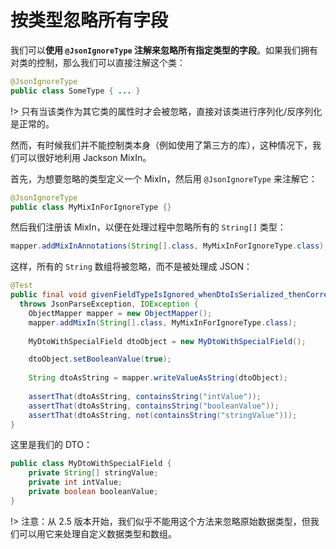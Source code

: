 # 按类型忽略所有字段

我们可以**使用 `@JsonIgnoreType` 注解来忽略所有指定类型的字段**。如果我们拥有对类的控制，那么我们可以直接注解这个类：

```java
@JsonIgnoreType
public class SomeType { ... }
```

!> 只有当该类作为其它类的属性时才会被忽略，直接对该类进行序列化/反序列化是正常的。

然而，有时候我们并不能控制类本身（例如使用了第三方的库），这种情况下，我们可以很好地利用 Jackson MixIn。

首先，为想要忽略的类型定义一个 MixIn，然后用 `@JsonIgnoreType` 来注解它：

```java
@JsonIgnoreType
public class MyMixInForIgnoreType {}
```

然后我们注册该 MixIn，以便在处理过程中忽略所有的 `String[]` 类型：

```java
mapper.addMixInAnnotations(String[].class, MyMixInForIgnoreType.class);
```

这样，所有的 `String` 数组将被忽略，而不是被处理成 JSON：

```java
@Test
public final void givenFieldTypeIsIgnored_whenDtoIsSerialized_thenCorrect()
  throws JsonParseException, IOException {
    ObjectMapper mapper = new ObjectMapper();
    mapper.addMixIn(String[].class, MyMixInForIgnoreType.class);
    
    MyDtoWithSpecialField dtoObject = new MyDtoWithSpecialField();

    dtoObject.setBooleanValue(true);
    
    String dtoAsString = mapper.writeValueAsString(dtoObject);
    
    assertThat(dtoAsString, containsString("intValue"));
    assertThat(dtoAsString, containsString("booleanValue"));
    assertThat(dtoAsString, not(containsString("stringValue")));
}
```

这里是我们的 DTO：

```java
public class MyDtoWithSpecialField {
    private String[] stringValue;
    private int intValue;
    private boolean booleanValue;
}
```

!> 注意：从 2.5 版本开始，我们似乎不能用这个方法来忽略原始数据类型，但我们可以用它来处理自定义数据类型和数组。
